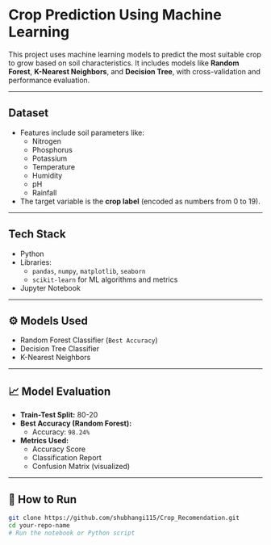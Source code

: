 # Crop Prediction Using Machine Learning

This project uses machine learning models to predict the most suitable crop to grow based on soil characteristics. It includes models like **Random Forest**, **K-Nearest Neighbors**, and **Decision Tree**, with cross-validation and performance evaluation.

---

## Dataset

- Features include soil parameters like:
  - Nitrogen
  - Phosphorus
  - Potassium
  - Temperature
  - Humidity
  - pH
  - Rainfall
- The target variable is the **crop label** (encoded as numbers from 0 to 19).

---

## Tech Stack

- Python 
- Libraries:  
  - `pandas`, `numpy`, `matplotlib`, `seaborn`  
  - `scikit-learn` for ML algorithms and metrics  
- Jupyter Notebook 

---

## ⚙️ Models Used

- Random Forest Classifier (`Best Accuracy`)
- Decision Tree Classifier
- K-Nearest Neighbors

---

## 📈 Model Evaluation

- **Train-Test Split:** 80-20
- **Best Accuracy (Random Forest):**  
  - Accuracy: `98.24%`
- **Metrics Used:**
  - Accuracy Score
  - Classification Report
  - Confusion Matrix (visualized)

---

## 🧪 How to Run

```bash
git clone https://github.com/shubhangi115/Crop_Recomendation.git
cd your-repo-name
# Run the notebook or Python script
